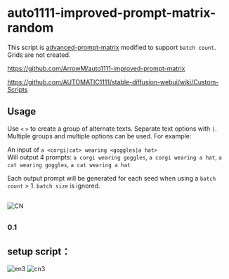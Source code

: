# auto1111-improved-prompt-matrix-random

This script is [advanced-prompt-matrix](https://github.com/GRMrGecko/stable-diffusion-webui-automatic/blob/advanced_matrix/scripts/advanced_prompt_matrix.py) modified to support `batch count`. Grids are not created.  

https://github.com/ArrowM/auto1111-improved-prompt-matrix

https://github.com/AUTOMATIC1111/stable-diffusion-webui/wiki/Custom-Scripts


## Usage

Use `<` `>` to create a group of alternate texts. Separate text options with `|`. Multiple groups and multiple options can be used. For example:

An input of `a <corgi|cat> wearing <goggles|a hat>`  
Will output 4 prompts: `a corgi wearing goggles`, `a corgi wearing a hat`, `a cat wearing goggles`, `a cat wearing a hat`

Each output prompt will be generated for each seed when using a `batch count` > 1. `batch size` is ignored.
##
 ##

 ##

 ##

![CN](https://github.com/huiyao8761380/auto1111-improved-prompt-matrix-random/blob/main/cn1.png)
##

 ### 0.1
 
 ## setup script：
 ![en3](https://github.com/huiyao8761380/auto1111-improved-prompt-matrix-random/blob/main/en3.png)
 ![cn3](https://github.com/huiyao8761380/auto1111-improved-prompt-matrix-random/blob/main/cn3.png)
